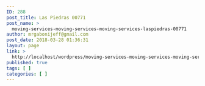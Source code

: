 ```yaml
---
ID: 288
post_title: Las Piedras 00771
post_name: >
  moving-services-moving-services-moving-services-laspiedras-00771
author: mrgabonijeff@gmail.com
post_date: 2018-03-28 01:36:31
layout: page
link: >
  http://localhost/wordpress/moving-services-moving-services-moving-services-laspiedras-00771/
published: true
tags: [ ]
categories: [ ]
---
```

